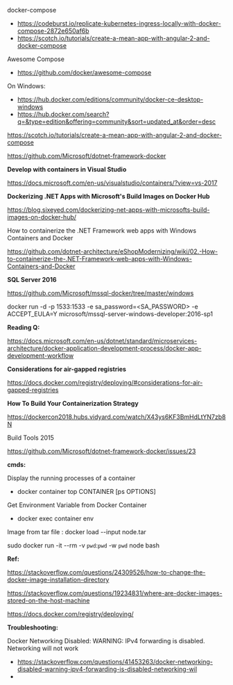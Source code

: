 docker-compose
 - https://codeburst.io/replicate-kubernetes-ingress-locally-with-docker-compose-2872e650af6b
 - https://scotch.io/tutorials/create-a-mean-app-with-angular-2-and-docker-compose

Awesome Compose 
 - https://github.com/docker/awesome-compose

On Windows:
- https://hub.docker.com/editions/community/docker-ce-desktop-windows
- https://hub.docker.com/search?q=&type=edition&offering=community&sort=updated_at&order=desc

https://scotch.io/tutorials/create-a-mean-app-with-angular-2-and-docker-compose

https://github.com/Microsoft/dotnet-framework-docker

<b>Develop with containers in Visual Studio</b>

https://docs.microsoft.com/en-us/visualstudio/containers/?view=vs-2017

<b>Dockerizing .NET Apps with Microsoft's Build Images on Docker Hub</b>

https://blog.sixeyed.com/dockerizing-net-apps-with-microsofts-build-images-on-docker-hub/

How to containerize the .NET Framework web apps with Windows Containers and Docker

https://github.com/dotnet-architecture/eShopModernizing/wiki/02.-How-to-containerize-the-.NET-Framework-web-apps-with-Windows-Containers-and-Docker

<b>SQL Server 2016</b>

https://github.com/Microsoft/mssql-docker/tree/master/windows

docker run -d -p 1533:1533 -e sa_password=<SA_PASSWORD> -e ACCEPT_EULA=Y microsoft/mssql-server-windows-developer:2016-sp1

<b>Reading Q:</b>

https://docs.microsoft.com/en-us/dotnet/standard/microservices-architecture/docker-application-development-process/docker-app-development-workflow


<b>Considerations for air-gapped registries</b>

https://docs.docker.com/registry/deploying/#considerations-for-air-gapped-registries

<b>How To Build Your Containerization Strategy</b>

https://dockercon2018.hubs.vidyard.com/watch/X43ys6KF3BmHdLtYN7zb8N

Build Tools 2015

https://github.com/Microsoft/dotnet-framework-docker/issues/23


<b>cmds: </b>

Display the running processes of a container
 - docker container top CONTAINER [ps OPTIONS]

Get Environment Variable from Docker Container
 - docker exec container env

Image from tar file : 
docker load --input node.tar

sudo docker run -it --rm -v `pwd`:`pwd` -w `pwd` node bash

<b>Ref: </b>

https://stackoverflow.com/questions/24309526/how-to-change-the-docker-image-installation-directory

https://stackoverflow.com/questions/19234831/where-are-docker-images-stored-on-the-host-machine

https://docs.docker.com/registry/deploying/

<b>Troubleshooting:</b>

Docker Networking Disabled: WARNING: IPv4 forwarding is disabled. Networking will not work
 - https://stackoverflow.com/questions/41453263/docker-networking-disabled-warning-ipv4-forwarding-is-disabled-networking-wil
 - 


